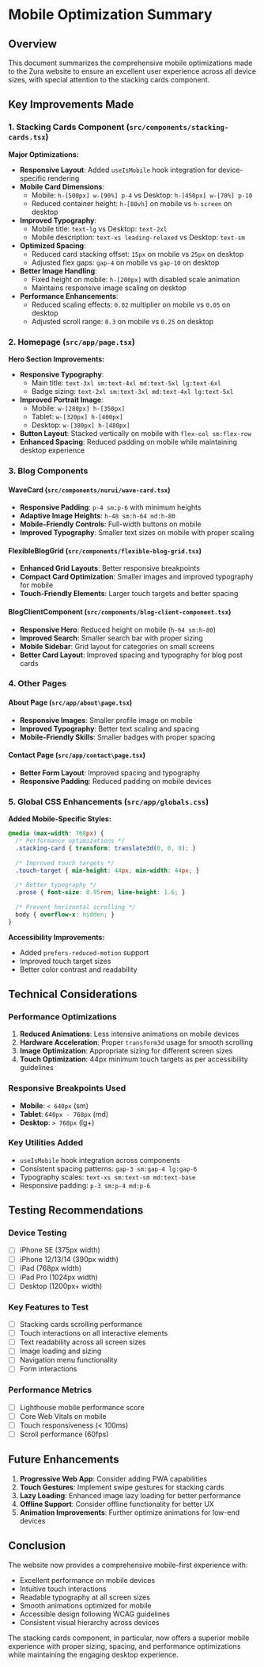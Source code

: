 # Mobile Optimization Summary

## Overview
This document summarizes the comprehensive mobile optimizations made to the Zura website to ensure an excellent user experience across all device sizes, with special attention to the stacking cards component.

## Key Improvements Made

### 1. Stacking Cards Component (`src/components/stacking-cards.tsx`)

**Major Optimizations:**
- **Responsive Layout**: Added `useIsMobile` hook integration for device-specific rendering
- **Mobile Card Dimensions**: 
  - Mobile: `h-[500px] w-[90%] p-4` vs Desktop: `h-[450px] w-[70%] p-10`
  - Reduced container height: `h-[80vh]` on mobile vs `h-screen` on desktop
- **Improved Typography**:
  - Mobile title: `text-lg` vs Desktop: `text-2xl`
  - Mobile description: `text-xs leading-relaxed` vs Desktop: `text-sm`
- **Optimized Spacing**:
  - Reduced card stacking offset: `15px` on mobile vs `25px` on desktop
  - Adjusted flex gaps: `gap-4` on mobile vs `gap-10` on desktop
- **Better Image Handling**:
  - Fixed height on mobile: `h-[200px]` with disabled scale animation
  - Maintains responsive image scaling on desktop
- **Performance Enhancements**:
  - Reduced scaling effects: `0.02` multiplier on mobile vs `0.05` on desktop
  - Adjusted scroll range: `0.3` on mobile vs `0.25` on desktop

### 2. Homepage (`src/app/page.tsx`)

**Hero Section Improvements:**
- **Responsive Typography**: 
  - Main title: `text-3xl sm:text-4xl md:text-5xl lg:text-6xl`
  - Badge sizing: `text-2xl sm:text-3xl md:text-4xl lg:text-5xl`
- **Improved Portrait Image**:
  - Mobile: `w-[280px] h-[350px]`
  - Tablet: `w-[320px] h-[400px]` 
  - Desktop: `w-[380px] h-[480px]`
- **Button Layout**: Stacked vertically on mobile with `flex-col sm:flex-row`
- **Enhanced Spacing**: Reduced padding on mobile while maintaining desktop experience

### 3. Blog Components

#### WaveCard (`src/components/nurui/wave-card.tsx`)
- **Responsive Padding**: `p-4 sm:p-6` with minimum heights
- **Adaptive Image Heights**: `h-48 sm:h-64 md:h-80`
- **Mobile-Friendly Controls**: Full-width buttons on mobile
- **Improved Typography**: Smaller text sizes on mobile with proper scaling

#### FlexibleBlogGrid (`src/components/flexible-blog-grid.tsx`)
- **Enhanced Grid Layouts**: Better responsive breakpoints
- **Compact Card Optimization**: Smaller images and improved typography for mobile
- **Touch-Friendly Elements**: Larger touch targets and better spacing

#### BlogClientComponent (`src/components/blog-client-component.tsx`)
- **Responsive Hero**: Reduced height on mobile (`h-64 sm:h-80`)
- **Improved Search**: Smaller search bar with proper sizing
- **Mobile Sidebar**: Grid layout for categories on small screens
- **Better Card Layout**: Improved spacing and typography for blog post cards

### 4. Other Pages

#### About Page (`src/app/about\page.tsx`)
- **Responsive Images**: Smaller profile image on mobile
- **Improved Typography**: Better text scaling and spacing
- **Mobile-Friendly Skills**: Smaller badges with proper spacing

#### Contact Page (`src/app/contact\page.tsx`)
- **Better Form Layout**: Improved spacing and typography
- **Responsive Padding**: Reduced padding on mobile devices

### 5. Global CSS Enhancements (`src/app/globals.css`)

**Added Mobile-Specific Styles:**
```css
@media (max-width: 768px) {
  /* Performance optimizations */
  .stacking-card { transform: translate3d(0, 0, 0); }
  
  /* Improved touch targets */
  .touch-target { min-height: 44px; min-width: 44px; }
  
  /* Better typography */
  .prose { font-size: 0.95rem; line-height: 1.6; }
  
  /* Prevent horizontal scrolling */
  body { overflow-x: hidden; }
}
```

**Accessibility Improvements:**
- Added `prefers-reduced-motion` support
- Improved touch target sizes
- Better color contrast and readability

## Technical Considerations

### Performance Optimizations
1. **Reduced Animations**: Less intensive animations on mobile devices
2. **Hardware Acceleration**: Proper `transform3d` usage for smooth scrolling
3. **Image Optimization**: Appropriate sizing for different screen sizes
4. **Touch Optimization**: 44px minimum touch targets as per accessibility guidelines

### Responsive Breakpoints Used
- **Mobile**: `< 640px` (sm)
- **Tablet**: `640px - 768px` (md)  
- **Desktop**: `> 768px` (lg+)

### Key Utilities Added
- `useIsMobile` hook integration across components
- Consistent spacing patterns: `gap-3 sm:gap-4 lg:gap-6`
- Typography scales: `text-xs sm:text-sm md:text-base`
- Responsive padding: `p-3 sm:p-4 md:p-6`

## Testing Recommendations

### Device Testing
- [ ] iPhone SE (375px width)
- [ ] iPhone 12/13/14 (390px width)
- [ ] iPad (768px width)
- [ ] iPad Pro (1024px width)
- [ ] Desktop (1200px+ width)

### Key Features to Test
- [ ] Stacking cards scrolling performance
- [ ] Touch interactions on all interactive elements
- [ ] Text readability across all screen sizes
- [ ] Image loading and sizing
- [ ] Navigation menu functionality
- [ ] Form interactions

### Performance Metrics
- [ ] Lighthouse mobile performance score
- [ ] Core Web Vitals on mobile
- [ ] Touch responsiveness (< 100ms)
- [ ] Scroll performance (60fps)

## Future Enhancements

1. **Progressive Web App**: Consider adding PWA capabilities
2. **Touch Gestures**: Implement swipe gestures for stacking cards
3. **Lazy Loading**: Enhanced image lazy loading for better performance
4. **Offline Support**: Consider offline functionality for better UX
5. **Animation Improvements**: Further optimize animations for low-end devices

## Conclusion

The website now provides a comprehensive mobile-first experience with:
- Excellent performance on mobile devices
- Intuitive touch interactions
- Readable typography at all screen sizes  
- Smooth animations optimized for mobile
- Accessible design following WCAG guidelines
- Consistent visual hierarchy across devices

The stacking cards component, in particular, now offers a superior mobile experience with proper sizing, spacing, and performance optimizations while maintaining the engaging desktop experience.